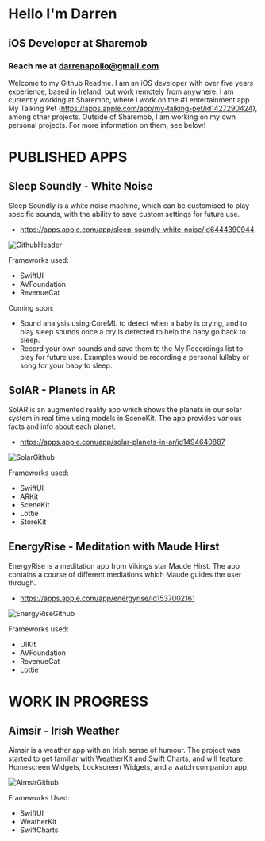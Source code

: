 # Hello I'm Darren
## iOS Developer at Sharemob
### Reach me at darrenapollo@gmail.com

Welcome to my Github Readme. I am an iOS developer with over five years experience, based in Ireland, but work remotely from anywhere. I am currently working at Sharemob, where I work on the #1 entertainment app My Talking Pet (https://apps.apple.com/app/my-talking-pet/id1427290424), among other projects. Outside of Sharemob, I am working on my own personal projects. For more information on them, see below!

# PUBLISHED APPS

## Sleep Soundly - White Noise
Sleep Soundly is a white noise machine, which can be customised to play specific sounds, with the ability to save custom settings for future use.

- https://apps.apple.com/app/sleep-soundly-white-noise/id6444390944

![GithubHeader](https://user-images.githubusercontent.com/51858653/211393330-84ee868f-1110-4dd0-8505-97cb781ab8cd.png)

Frameworks used:
- SwiftUI
- AVFoundation
- RevenueCat

Coming soon: 
- Sound analysis using CoreML to detect when a baby is crying, and to play sleep sounds once a cry is detected to help the baby go back to sleep.
- Record your own sounds and save them to the My Recordings list to play for future use. Examples would be recording a personal lullaby or song for your baby to sleep.

## SolAR - Planets in AR
SolAR is an augmented reality app which shows the planets in our solar system in real time using models in SceneKit. The app provides various facts and info about each planet.

- https://apps.apple.com/app/solar-planets-in-ar/id1494640887

![SolarGithub](https://user-images.githubusercontent.com/51858653/211643732-61deb32d-832c-469d-a392-bd8b1a850d4c.png)

Frameworks used:
- SwiftUI
- ARKit
- SceneKit
- Lottie
- StoreKit

## EnergyRise - Meditation with Maude Hirst
EnergyRise is a meditation app from Vikings star Maude Hirst. The app contains a course of different mediations which Maude guides the user through.

- https://apps.apple.com/app/energyrise/id1537002161

![EnergyRiseGithub](https://user-images.githubusercontent.com/51858653/211647643-e20ba07d-29dd-4707-b9ec-a77446b92127.png)

Frameworks used:
- UIKit
- AVFoundation
- RevenueCat
- Lottie


# WORK IN PROGRESS

## Aimsir - Irish Weather
Aimsir is a weather app with an Irish sense of humour. The project was started to get familiar with WeatherKit and Swift Charts, and will feature Homescreen Widgets, Lockscreen Widgets, and a watch companion app.

![AimsirGithub](https://user-images.githubusercontent.com/51858653/211649310-a3c9a0c4-cc60-4346-b49e-06f4fb2f719d.png)

Frameworks Used:
- SwiftUI
- WeatherKit
- SwiftCharts



